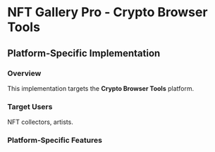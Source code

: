 # NFT Gallery Pro - Crypto Browser Tools

## Platform-Specific Implementation

### Overview
This implementation targets the **Crypto Browser Tools** platform.

### Target Users
NFT collectors, artists.

### Platform-Specific Features
